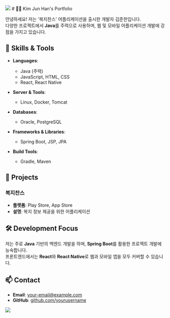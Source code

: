 <img src="https://capsule-render.vercel.app/api?type=waving&color=BDBDC8&height=150&section=header" />
# 👨‍💻 Kim Jun Han's Portfolio

안녕하세요! 저는 '복지찬스' 어플리케이션을 출시한 개발자 김준한입니다.  
다양한 프로젝트에서 **Java**를 주력으로 사용하며, 웹 및 모바일 어플리케이션 개발에 강점을 가지고 있습니다.

## 🌟 Skills & Tools

- **Languages**:  
  - Java (주력)
  - JavaScript, HTML, CSS
  - React, React Native

- **Server & Tools**:  
  - Linux, Docker, Tomcat

- **Databases**:  
  - Oracle, PostgreSQL

- **Frameworks & Libraries**:  
  - Spring Boot, JSP, JPA

- **Build Tools**:  
  - Gradle, Maven

## 📱 Projects

### 복지찬스  
- **플랫폼**: Play Store, App Store
- **설명**: 복지 정보 제공을 위한 어플리케이션

## 🛠️ Development Focus

저는 주로 **Java** 기반의 백엔드 개발을 하며, **Spring Boot**를 활용한 프로젝트 개발에 능숙합니다.  
프론트엔드에서는 **React**와 **React Native**로 웹과 모바일 앱을 모두 커버할 수 있습니다.

## 📫 Contact

- **Email**: [your-email@example.com](mailto:your-email@example.com)
- **GitHub**: [github.com/yourusername](https://github.com/yourusername)


<img src="https://capsule-render.vercel.app/api?type=waving&color=BDBDC8&height=150&section=footer" />
